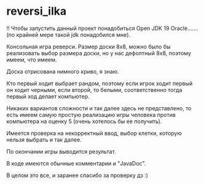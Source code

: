 # reversi_ilka

!! Чтобы запустить данный проект понадобиться Open JDK 19 Oracle....... (по крайней мере такой jdk понадобился мне).

Консольная игра реверси. Размер доски 8x8, можно было бы реализовать выбор размера доски, но у нас дефолтный 8x8, поэтому имеем, что имеем.

Доска отрисована нимного криво, я знаю.

Кто первый ходит выбрает рандом, поэтому если игрок ходит первый он ходит черными, если второй, то белыми, соответственно тогда 
первый ход делает компьютер.

Никаких вариантов сложности и так далее здесь не представлено, то есть имеем самую простую реализацию игры
человека против компьютера на оценку 5 (очень хотелось бы ее получить).

Имеется проверка на некорректный ввод, выбор клетки, которую нельзя выбрать и так далее.

По окончании игры выводится результат.

В коде имеются обычные комментарии и "JavaDoc".

В целом это все, и заранее спасибо за проверку дз :)

